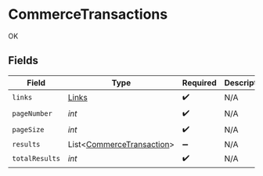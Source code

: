 # CommerceTransactions

OK


## Fields

| Field                                                                   | Type                                                                    | Required                                                                | Description                                                             |
| ----------------------------------------------------------------------- | ----------------------------------------------------------------------- | ----------------------------------------------------------------------- | ----------------------------------------------------------------------- |
| `links`                                                                 | [Links](../../models/shared/Links.md)                                   | :heavy_check_mark:                                                      | N/A                                                                     |
| `pageNumber`                                                            | *int*                                                                   | :heavy_check_mark:                                                      | N/A                                                                     |
| `pageSize`                                                              | *int*                                                                   | :heavy_check_mark:                                                      | N/A                                                                     |
| `results`                                                               | List<[CommerceTransaction](../../models/shared/CommerceTransaction.md)> | :heavy_minus_sign:                                                      | N/A                                                                     |
| `totalResults`                                                          | *int*                                                                   | :heavy_check_mark:                                                      | N/A                                                                     |